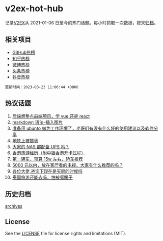 # v2ex-hot-hub

 记录[V2EX](https://www.v2ex.com/)从 2021-01-06 日至今的热门话题。每小时抓取一次数据，按天[归档](archives)。
 
 ## 相关项目

- [GitHub热榜](https://github.com/snaildev/github-hot-hub)
- [知乎热榜](https://github.com/snaildev/zhihu-hot-hub)
- [微博热榜](https://github.com/snaildev/weibo-hot-hub)
- [头条热榜](https://github.com/snaildev/toutiao-hot-hub)
- [抖音热榜](https://github.com/snaildev/douyin-hot-hub)


 `更新时间：2023-03-23 11:06:44 +0800`

## 热议话题

1. [后端想整点前端项目，学 vue 还是 react](https://www.v2ex.com/t/926133)
1. [markdown 语法-插入图片](https://www.v2ex.com/t/926148)
1. [准备用 ubunto 做为工作环境了，老哥们有没有什么好的使用建议以及软件分享](https://www.v2ex.com/t/926120)
1. [地铁上被猥亵](https://www.v2ex.com/t/926377)
1. [大家的 NAS 都配备 UPS 吗？](https://www.v2ex.com/t/926210)
1. [香港旅游经历（附中银香港开卡过程）](https://www.v2ex.com/t/926156)
1. [第一辆车，预算 15w 左右，轿车推荐](https://www.v2ex.com/t/926179)
1. [5000 元以内，放在客厅看的电视，大家有什么推荐的吗？](https://www.v2ex.com/t/926143)
1. [各位大佬,咨询下现在是买房的时候吗](https://www.v2ex.com/t/926397)
1. [泰国旅游还能去吗，怕被噶腰子](https://www.v2ex.com/t/926245)

## 历史归档

[archives](archives)

## License

See the [LICENSE](LICENSE) file for license rights and limitations (MIT).
